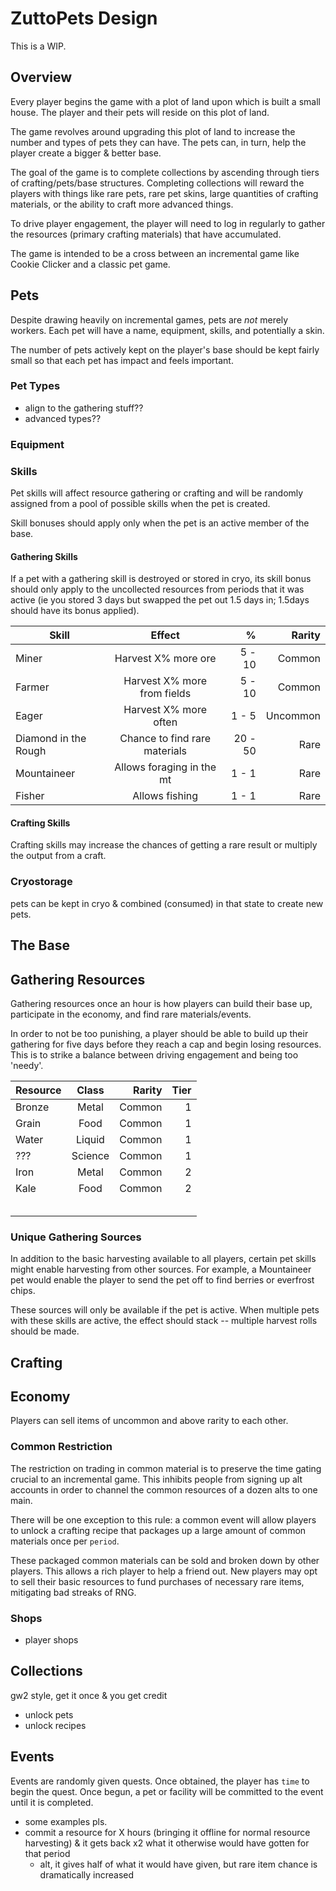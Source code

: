 # ZuttoPets Design
This is a WIP.

## Overview
Every player begins the game with a plot of land upon which is built a small house. The player and their pets will reside on this plot of land.

The game revolves around upgrading this plot of land to increase the number and types of pets they can have. The pets can, in turn, help the player create a bigger & better base.

The goal of the game is to complete collections by ascending through tiers of crafting/pets/base structures. Completing collections will reward the players with things like rare pets, rare pet skins, large quantities of crafting materials, or the ability to craft more advanced things.

To drive player engagement, the player will need to log in regularly to gather the resources (primary crafting materials) that have accumulated.  

The game is intended to be a cross between an incremental game like Cookie Clicker and a classic pet game.

## Pets
Despite drawing heavily on incremental games, pets are _not_ merely workers. Each pet will have a name, equipment, skills, and potentially a skin.

The number of pets actively kept on the player's base should be kept fairly small so that each pet has impact and feels important.

### Pet Types
- align to the gathering stuff??
- advanced types??

### Equipment

### Skills
Pet skills will affect resource gathering or crafting and will be randomly assigned from a pool of possible skills when the pet is created.

Skill bonuses should apply only when the pet is an active member of the base.

#### Gathering Skills
If a pet with a gathering skill is destroyed or stored in cryo, its skill bonus should only apply to the uncollected resources from periods that it was active (ie you stored 3 days but swapped the pet out 1.5 days in; 1.5days should have its bonus applied).

| Skill             | Effect              | %       | Rarity   |
| ----------------- |:-------------------:| -------:| --------:|
| Miner             | Harvest X% more ore | 5 - 10  | Common   |
| Farmer            | Harvest X% more from fields | 5 - 10  | Common |
| Eager             | Harvest X% more often | 1 - 5 | Uncommon |
| Diamond in the Rough | Chance to find rare materials | 20 - 50 | Rare |
| Mountaineer       | Allows foraging in the mt | 1 - 1 | Rare |
| Fisher            | Allows fishing      | 1 - 1   | Rare |

#### Crafting Skills
Crafting skills may increase the chances of getting a rare result or multiply the output from a craft.

### Cryostorage
pets can be kept in cryo & combined (consumed) in that state to create new pets.

## The Base

## Gathering Resources
Gathering resources once an hour is how players can build their base up, participate in the economy, and find rare materials/events.

In order to not be too punishing, a player should be able to build up their gathering for five days before they reach a cap and begin losing resources. This is to strike a balance between driving engagement and being too 'needy'.

| Resource  | Class         | Rarity   | Tier   |
| --------- |:-------------:| --------:| ------:|
| Bronze    | Metal         | Common   |      1 |
| Grain     | Food          | Common   |      1 |
| Water     | Liquid        | Common   |      1 |
| ???       | Science       | Common   |      1 |
| Iron      | Metal         | Common   |      2 |
| Kale      | Food          | Common   |      2 |
|           |               |          |        |
|           |               |          |        |
|           |               |          |        |
|           |               |          |        |
|           |               |          |        |

### Unique Gathering Sources
In addition to the basic harvesting available to all players, certain pet skills might enable harvesting from other sources. For example, a Mountaineer pet would enable the player to send the pet off to find berries or everfrost chips.

These sources will only be available if the pet is active. When multiple pets with these skills are active, the effect should stack -- multiple harvest rolls should be made.

## Crafting

## Economy
Players can sell items of uncommon and above rarity to each other.

### Common Restriction
The restriction on trading in common material is to preserve the time gating crucial to an incremental game. This inhibits people from signing up alt accounts in order to channel the common resources of a dozen alts to one main.

There will be one exception to this rule: a common event will allow players to unlock a crafting recipe that packages up a large amount of common materials once per `period`.

These packaged common materials can be sold and broken down by other players. This allows a rich player to help a friend out. New players may opt to sell their basic resources to fund purchases of necessary rare items, mitigating bad streaks of RNG.

### Shops
- player shops

## Collections
gw2 style, get it once & you get credit

- unlock pets
- unlock recipes

## Events
Events are randomly given quests. Once obtained, the player has `time` to begin the quest. Once begun, a pet or facility will be committed to the event until it is completed.

- some examples pls.
- commit a resource for X hours (bringing it offline for normal resource harvesting) & it gets back x2 what it otherwise would have gotten for that period
	- alt, it gives half of what it would have given, but rare item chance is dramatically increased
